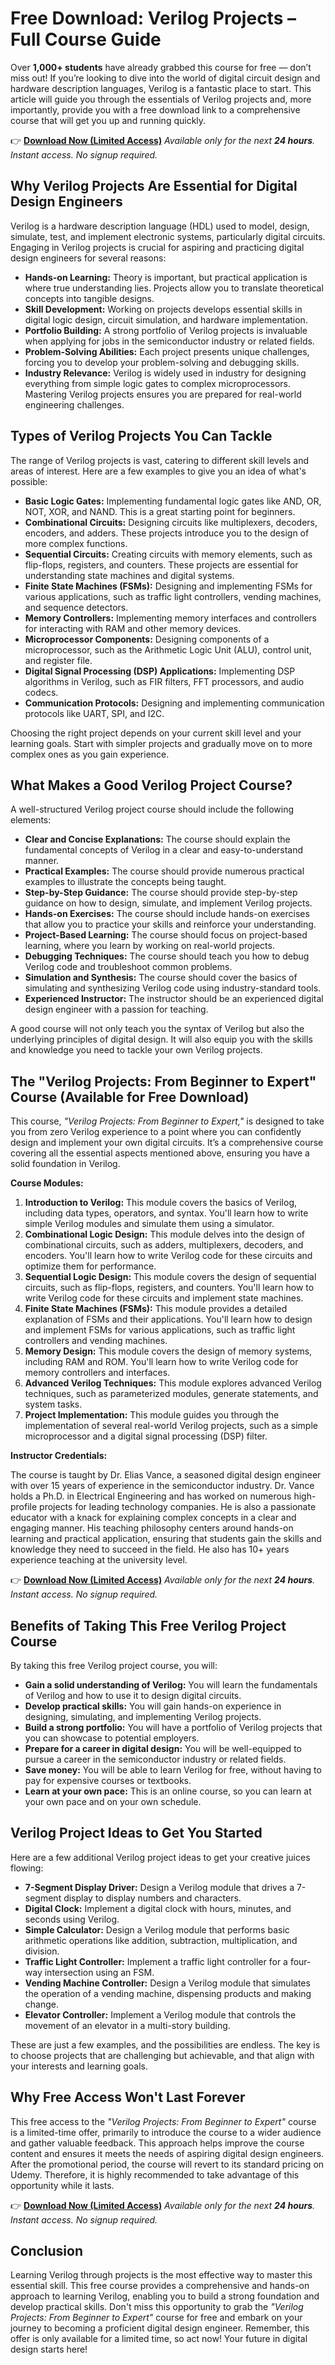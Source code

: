 # Free Download: Verilog Projects – Full Course Guide

Over **1,000+ students** have already grabbed this course for free — don’t miss out!
If you’re looking to dive into the world of digital circuit design and hardware description languages, Verilog is a fantastic place to start. This article will guide you through the essentials of Verilog projects and, more importantly, provide you with a free download link to a comprehensive course that will get you up and running quickly.

👉 [**Download Now (Limited Access)**](https://udemywork.com/verilog-projects)
_Available only for the next **24 hours**. Instant access. No signup required._

## Why Verilog Projects Are Essential for Digital Design Engineers

Verilog is a hardware description language (HDL) used to model, design, simulate, test, and implement electronic systems, particularly digital circuits. Engaging in Verilog projects is crucial for aspiring and practicing digital design engineers for several reasons:

*   **Hands-on Learning:** Theory is important, but practical application is where true understanding lies. Projects allow you to translate theoretical concepts into tangible designs.
*   **Skill Development:** Working on projects develops essential skills in digital logic design, circuit simulation, and hardware implementation.
*   **Portfolio Building:** A strong portfolio of Verilog projects is invaluable when applying for jobs in the semiconductor industry or related fields.
*   **Problem-Solving Abilities:** Each project presents unique challenges, forcing you to develop your problem-solving and debugging skills.
*   **Industry Relevance:** Verilog is widely used in industry for designing everything from simple logic gates to complex microprocessors. Mastering Verilog projects ensures you are prepared for real-world engineering challenges.

## Types of Verilog Projects You Can Tackle

The range of Verilog projects is vast, catering to different skill levels and areas of interest. Here are a few examples to give you an idea of what's possible:

*   **Basic Logic Gates:** Implementing fundamental logic gates like AND, OR, NOT, XOR, and NAND. This is a great starting point for beginners.
*   **Combinational Circuits:** Designing circuits like multiplexers, decoders, encoders, and adders. These projects introduce you to the design of more complex functions.
*   **Sequential Circuits:** Creating circuits with memory elements, such as flip-flops, registers, and counters. These projects are essential for understanding state machines and digital systems.
*   **Finite State Machines (FSMs):** Designing and implementing FSMs for various applications, such as traffic light controllers, vending machines, and sequence detectors.
*   **Memory Controllers:** Implementing memory interfaces and controllers for interacting with RAM and other memory devices.
*   **Microprocessor Components:** Designing components of a microprocessor, such as the Arithmetic Logic Unit (ALU), control unit, and register file.
*   **Digital Signal Processing (DSP) Applications:** Implementing DSP algorithms in Verilog, such as FIR filters, FFT processors, and audio codecs.
*   **Communication Protocols:** Designing and implementing communication protocols like UART, SPI, and I2C.

Choosing the right project depends on your current skill level and your learning goals. Start with simpler projects and gradually move on to more complex ones as you gain experience.

## What Makes a Good Verilog Project Course?

A well-structured Verilog project course should include the following elements:

*   **Clear and Concise Explanations:** The course should explain the fundamental concepts of Verilog in a clear and easy-to-understand manner.
*   **Practical Examples:** The course should provide numerous practical examples to illustrate the concepts being taught.
*   **Step-by-Step Guidance:** The course should provide step-by-step guidance on how to design, simulate, and implement Verilog projects.
*   **Hands-on Exercises:** The course should include hands-on exercises that allow you to practice your skills and reinforce your understanding.
*   **Project-Based Learning:** The course should focus on project-based learning, where you learn by working on real-world projects.
*   **Debugging Techniques:** The course should teach you how to debug Verilog code and troubleshoot common problems.
*   **Simulation and Synthesis:** The course should cover the basics of simulating and synthesizing Verilog code using industry-standard tools.
*   **Experienced Instructor:** The instructor should be an experienced digital design engineer with a passion for teaching.

A good course will not only teach you the syntax of Verilog but also the underlying principles of digital design. It will also equip you with the skills and knowledge you need to tackle your own Verilog projects.

## The "Verilog Projects: From Beginner to Expert" Course (Available for Free Download)

This course, *"Verilog Projects: From Beginner to Expert,"* is designed to take you from zero Verilog experience to a point where you can confidently design and implement your own digital circuits. It’s a comprehensive course covering all the essential aspects mentioned above, ensuring you have a solid foundation in Verilog.

**Course Modules:**

1.  **Introduction to Verilog:** This module covers the basics of Verilog, including data types, operators, and syntax. You'll learn how to write simple Verilog modules and simulate them using a simulator.
2.  **Combinational Logic Design:** This module delves into the design of combinational circuits, such as adders, multiplexers, decoders, and encoders. You'll learn how to write Verilog code for these circuits and optimize them for performance.
3.  **Sequential Logic Design:** This module covers the design of sequential circuits, such as flip-flops, registers, and counters. You'll learn how to write Verilog code for these circuits and implement state machines.
4.  **Finite State Machines (FSMs):** This module provides a detailed explanation of FSMs and their applications. You'll learn how to design and implement FSMs for various applications, such as traffic light controllers and vending machines.
5.  **Memory Design:** This module covers the design of memory systems, including RAM and ROM. You'll learn how to write Verilog code for memory controllers and interfaces.
6.  **Advanced Verilog Techniques:** This module explores advanced Verilog techniques, such as parameterized modules, generate statements, and system tasks.
7.  **Project Implementation:** This module guides you through the implementation of several real-world Verilog projects, such as a simple microprocessor and a digital signal processing (DSP) filter.

**Instructor Credentials:**

The course is taught by Dr. Elias Vance, a seasoned digital design engineer with over 15 years of experience in the semiconductor industry. Dr. Vance holds a Ph.D. in Electrical Engineering and has worked on numerous high-profile projects for leading technology companies. He is also a passionate educator with a knack for explaining complex concepts in a clear and engaging manner. His teaching philosophy centers around hands-on learning and practical application, ensuring that students gain the skills and knowledge they need to succeed in the field. He also has 10+ years experience teaching at the university level.

👉 [**Download Now (Limited Access)**](https://udemywork.com/verilog-projects)
_Available only for the next **24 hours**. Instant access. No signup required._

## Benefits of Taking This Free Verilog Project Course

By taking this free Verilog project course, you will:

*   **Gain a solid understanding of Verilog:** You will learn the fundamentals of Verilog and how to use it to design digital circuits.
*   **Develop practical skills:** You will gain hands-on experience in designing, simulating, and implementing Verilog projects.
*   **Build a strong portfolio:** You will have a portfolio of Verilog projects that you can showcase to potential employers.
*   **Prepare for a career in digital design:** You will be well-equipped to pursue a career in the semiconductor industry or related fields.
*   **Save money:** You will be able to learn Verilog for free, without having to pay for expensive courses or textbooks.
*   **Learn at your own pace:** This is an online course, so you can learn at your own pace and on your own schedule.

## Verilog Project Ideas to Get You Started

Here are a few additional Verilog project ideas to get your creative juices flowing:

*   **7-Segment Display Driver:** Design a Verilog module that drives a 7-segment display to display numbers and characters.
*   **Digital Clock:** Implement a digital clock with hours, minutes, and seconds using Verilog.
*   **Simple Calculator:** Design a Verilog module that performs basic arithmetic operations like addition, subtraction, multiplication, and division.
*   **Traffic Light Controller:** Implement a traffic light controller for a four-way intersection using an FSM.
*   **Vending Machine Controller:** Design a Verilog module that simulates the operation of a vending machine, dispensing products and making change.
*   **Elevator Controller:** Implement a Verilog module that controls the movement of an elevator in a multi-story building.

These are just a few examples, and the possibilities are endless. The key is to choose projects that are challenging but achievable, and that align with your interests and learning goals.

## Why Free Access Won't Last Forever

This free access to the *"Verilog Projects: From Beginner to Expert"* course is a limited-time offer, primarily to introduce the course to a wider audience and gather valuable feedback. This approach helps improve the course content and ensures it meets the needs of aspiring digital design engineers. After the promotional period, the course will revert to its standard pricing on Udemy. Therefore, it is highly recommended to take advantage of this opportunity while it lasts.

👉 [**Download Now (Limited Access)**](https://udemywork.com/verilog-projects)
_Available only for the next **24 hours**. Instant access. No signup required._

## Conclusion

Learning Verilog through projects is the most effective way to master this essential skill. This free course provides a comprehensive and hands-on approach to learning Verilog, enabling you to build a strong foundation and develop practical skills. Don't miss this opportunity to grab the *"Verilog Projects: From Beginner to Expert"* course for free and embark on your journey to becoming a proficient digital design engineer. Remember, this offer is only available for a limited time, so act now! Your future in digital design starts here!
